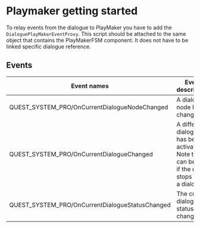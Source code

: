 # Playmaker getting started

To relay events from the dialogue to PlayMaker you have to add the `DialoguePlayMakerEventProxy`. This script should be attached to the same object that contains the PlayMakerFSM component. It does not have to be linked specific dialogue reference.

## Events

| Event names | Event description | Value being set |
| --- | --- | --- |
| QUEST_SYSTEM_PRO/OnCurrentDialogueNodeChanged | A dialogue node has changed | QUEST_SYSTEM_PRO/Event_IntSets the index of the node that is now active. |
| QUEST_SYSTEM_PRO/OnCurrentDialogueChanged | A different dialogue has been activated. Note this can be null if the user stops using a dialogue! | QUEST_SYSTEM_PRO/Event_ObjectSets the dialogue object that is now active. |
| QUEST_SYSTEM_PRO/OnCurrentDialogueStatusChanged | The current dialogue's status just changed | QUEST_SYSTEM_PRO/Event_StringSets the DialogueStatus as a string |

